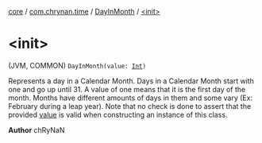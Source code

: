 [core](../../index.md) / [com.chrynan.time](../index.md) / [DayInMonth](index.md) / [&lt;init&gt;](./-init-.md)

# &lt;init&gt;

(JVM, COMMON) `DayInMonth(value: `[`Int`](https://kotlinlang.org/api/latest/jvm/stdlib/kotlin/-int/index.html)`)`

Represents a day in a Calendar Month. Days in a Calendar Month start with one and go up until 31. A value of one
means that it is the first day of the month. Months have different amounts of days in them and some vary
(Ex: February during a leap year). Note that no check is done to assert that the provided [value](value.md) is valid when
constructing an instance of this class.

**Author**
chRyNaN

